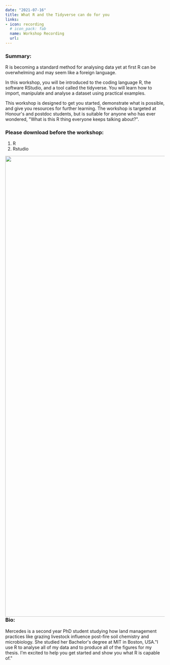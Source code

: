 ```yaml
---
date: "2021-07-16"
title: What R and the Tidyverse can do for you
links:
- icon: recording
  # icon_pack: fab
  name: Workshop Recording 
  url: 
---
```


### Summary: 
R is becoming a standard method for analysing data yet at first R can be overwhelming and may seem like a foreign language.
 
In this workshop, you will be introduced to the coding language R, the software RStudio, and a tool called the tidyverse. You will learn how to import, manipulate  and analyse a dataset using practical examples.
 
This workshop is designed to get you started, demonstrate what is possible, and give you resources for further learning.  The workshop is targeted at Honour's and postdoc students, but is suitable for anyone who has ever wondered, "What is this R thing everyone keeps talking about?".
 

### Please download before the workshop:
1. R
2. Rstudio
 

<img src="tidyverse.png" width=1450 style = "margin-left: 0px; margin-right: 0px; float:right;" >

 
### Bio: 
Mercedes is a second year PhD student studying how land management practices like grazing livestock influence post-fire soil chemistry and microbiology. She studied her Bachelor's degree at MIT in Boston, USA."I use R to analyse all of my data and to produce all of the figures for my thesis. I'm excited to help you get started and show you what R is capable of."



